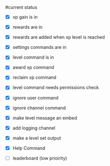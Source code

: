 #current status
- [x] xp gain is in
- [x] rewards are in
- [x] rewards are added when xp level is reached
- [x] settings commands are in
- [x] level command is in
- [x] award xp command
- [x] reclaim xp command
- [x] level command needs permissions check
- [x] ignore user command
- [x] ignore channel command
- [x] make level message an embed
- [x] add logging channel
- [x] make a level set output
- [x] Help Command


- [ ] leaderboard (low prioirity)
